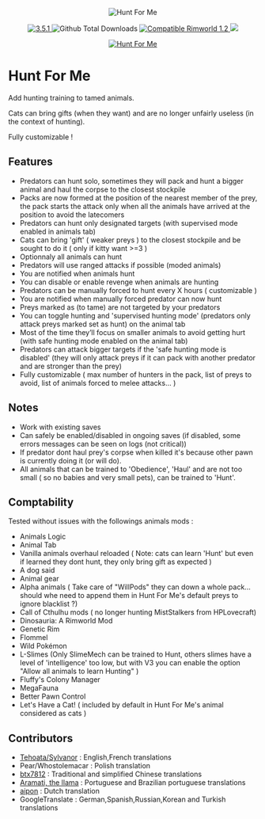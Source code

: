 <p align="center">
    <img src="https://i.imgur.com/ujXE4Bv.png" alt="Hunt For Me" />
</p>

<p align="center">
	<a href="https://github.com/aRandomKiwi/Hunt-For-Me/releases">
		<img src="https://img.shields.io/badge/release-3.5.1-4BC51D.svg?style=flat" alt="3.5.1" />
    </a>
	<img src="https://img.shields.io/github/downloads-pre/aRandomKiwi/Hunt-For-Me/total.svg?style=popout-square&color=green" alt="Github Total Downloads" />
	<a href="https://steamcommunity.com/sharedfiles/filedetails/?id=1593245720">
		<img src="https://img.shields.io/badge/RimWorld-1.2-purple.svg?longCache=true&style=plastic)" alt="Compatible Rimworld 1.2" />
    </a>
	<a href="https://steamcommunity.com/sharedfiles/filedetails/?id=1593245720">
		<img src="https://img.shields.io/badge/documentation-%F0%9F%94%8D-blue?style=flat" />
</p>
<p align="center">
    <a href="https://ko-fi.com/arandomkiwi">
        <img src="https://i.imgur.com/j6rtAY1.png" alt="Hunt For Me" />
    </a>
</p>

# Hunt For Me
Add hunting training to tamed animals.

Cats can bring gifts (when they want) and are no longer unfairly useless (in the context of hunting).

Fully customizable !


## Features

* Predators can hunt solo, sometimes they will pack and hunt a bigger animal and haul the corpse to the closest stockpile
* Packs are now formed at the position of the nearest member of the prey,
the pack starts the attack only when all the animals have arrived at the position to avoid the latecomers
* Predators can hunt only designated targets (with supervised mode enabled in animals tab)
* Cats can bring 'gift' ( weaker preys ) to the closest stockpile and be sought to do it ( only if kitty want >=3 )
* Optionnaly all animals can hunt
* Predators will use ranged attacks if possible (moded animals)
* You are notified when animals hunt
* You can disable or enable revenge when animals are hunting
* Predators can be manually forced to hunt every X hours ( customizable )
* You are notified when manually forced predator can now hunt
* Preys marked as (to tame) are not targeted by your predators
* You can toggle hunting and 'supervised hunting mode' (predators only attack preys marked set as hunt) on the animal tab
* Most of the time they’ll focus on smaller animals to avoid getting hurt (with safe hunting mode enabled on the animal tab)
* Predators can attack bigger targets if the 'safe hunting mode is disabled' (they will only attack preys if it can pack with another predator and are stronger than the prey)
* Fully customizable ( max number of hunters in the pack, list of preys to avoid, list of animals forced to melee attacks... )

## Notes

* Work with existing saves
* Can safely be enabled/disabled in ongoing saves (if disabled, some errors messages can be seen on logs (not critical))
* If predator dont haul prey's corpse when killed it's because other pawn is currently doing it (or will do).
* All animals that can be trained to 'Obedience', 'Haul' and are not too small ( so no babies and very small pets), can be trained to 'Hunt'.

## Comptability

Tested without issues with the followings animals mods :
* Animals Logic
* Animal Tab
* Vanilla animals overhaul reloaded ( Note: cats can learn 'Hunt' but even if learned they dont hunt, they only bring gift as expected )
* A dog said
* Animal gear
* Alpha animals ( Take care of "WillPods" they can down a whole pack... should whe need to append them in Hunt For Me's default preys to ignore blacklist ?)
* Call of Cthulhu mods ( no longer hunting MistStalkers from HPLovecraft)
* Dinosauria: A Rimworld Mod
* Genetic Rim
* Flommel
* Wild Pokémon
* L-Slimes (Only SlimeMech can be trained to Hunt, others slimes have a level of 'intelligence' too low, but with V3 you can enable the option "Allow all animals to learn Hunting" )
* Fluffy's Colony Manager
* MegaFauna
* Better Pawn Control
* Let's Have a Cat! ( included by default in Hunt For Me's animal considered as cats )

## Contributors

* [Tehoata/Sylvanor](https://steamcommunity.com/profiles/76561198000935993) : English,French translations
* Pear/Whostolemacar : Polish translation
* [btx7812](https://steamcommunity.com/id/btx7812) : Traditional and simplified Chinese translations
* [Aramati, the llama](https://steamcommunity.com/id/aramati) : Portuguese and Brazilian portuguese translations
* [aipon](https://steamcommunity.com/profiles/76561198042917880) : Dutch translation
* GoogleTranslate : German,Spanish,Russian,Korean and Turkish translations
